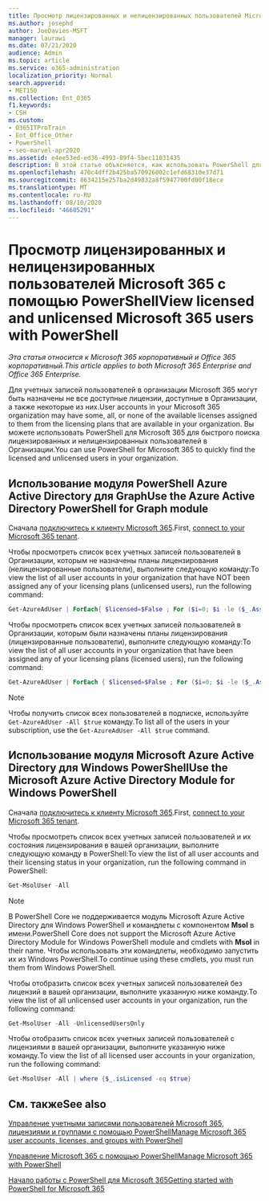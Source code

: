```yaml
---
title: Просмотр лицензированных и нелицензированных пользователей Microsoft 365 с помощью PowerShell
ms.author: josephd
author: JoeDavies-MSFT
manager: laurawi
ms.date: 07/21/2020
audience: Admin
ms.topic: article
ms.service: o365-administration
localization_priority: Normal
search.appverid:
- MET150
ms.collection: Ent_O365
f1.keywords:
- CSH
ms.custom:
- O365ITProTrain
- Ent_Office_Other
- PowerShell
- seo-marvel-apr2020
ms.assetid: e4ee53ed-ed36-4993-89f4-5bec11031435
description: В этой статье объясняется, как использовать PowerShell для просмотра лицензированных и нелицензированных учетных записей пользователей Microsoft 365.
ms.openlocfilehash: 470c4dff2b425ba570926002c1efd68310e37d71
ms.sourcegitcommit: 8634215e257ba2d49832a8f5947700fd00f18ece
ms.translationtype: MT
ms.contentlocale: ru-RU
ms.lasthandoff: 08/10/2020
ms.locfileid: "46605291"
---
```

# <a name="view-licensed-and-unlicensed-microsoft-365-users-with-powershell"></a><span data-ttu-id="99870-103">Просмотр лицензированных и нелицензированных пользователей Microsoft 365 с помощью PowerShell</span><span class="sxs-lookup"><span data-stu-id="99870-103">View licensed and unlicensed Microsoft 365 users with PowerShell</span></span>

<span data-ttu-id="99870-104">*Эта статья относится к Microsoft 365 корпоративный и Office 365 корпоративный.*</span><span class="sxs-lookup"><span data-stu-id="99870-104">*This article applies to both Microsoft 365 Enterprise and Office 365 Enterprise.*</span></span>

<span data-ttu-id="99870-105">Для учетных записей пользователей в организации Microsoft 365 могут быть назначены не все доступные лицензии, доступные в Организации, а также некоторые из них.</span><span class="sxs-lookup"><span data-stu-id="99870-105">User accounts in your Microsoft 365 organization may have some, all, or none of the available licenses assigned to them from the licensing plans that are available in your organization.</span></span> <span data-ttu-id="99870-106">Вы можете использовать PowerShell для Microsoft 365 для быстрого поиска лицензированных и нелицензированных пользователей в Организации.</span><span class="sxs-lookup"><span data-stu-id="99870-106">You can use PowerShell for Microsoft 365 to quickly find the licensed and unlicensed users in your organization.</span></span>

## <a name="use-the-azure-active-directory-powershell-for-graph-module"></a><span data-ttu-id="99870-107">Использование модуля PowerShell Azure Active Directory для Graph</span><span class="sxs-lookup"><span data-stu-id="99870-107">Use the Azure Active Directory PowerShell for Graph module</span></span>

<span data-ttu-id="99870-108">Сначала [подключитесь к клиенту Microsoft 365](connect-to-office-365-powershell.md#connect-with-the-azure-active-directory-powershell-for-graph-module).</span><span class="sxs-lookup"><span data-stu-id="99870-108">First, [connect to your Microsoft 365 tenant](connect-to-office-365-powershell.md#connect-with-the-azure-active-directory-powershell-for-graph-module).</span></span>
 
<span data-ttu-id="99870-109">Чтобы просмотреть список всех учетных записей пользователей в Организации, которым не назначены планы лицензирования (нелицензированные пользователи), выполните следующую команду:</span><span class="sxs-lookup"><span data-stu-id="99870-109">To view the list of all user accounts in your organization that have NOT been assigned any of your licensing plans (unlicensed users), run the following command:</span></span>
  
```powershell
Get-AzureAdUser | ForEach{ $licensed=$False ; For ($i=0; $i -le ($_.AssignedLicenses | Measure).Count ; $i++) { If( [string]::IsNullOrEmpty(  $_.AssignedLicenses[$i].SkuId ) -ne $True) { $licensed=$true } } ; If( $licensed -eq $false) { Write-Host $_.UserPrincipalName} }
```

<span data-ttu-id="99870-110">Чтобы просмотреть список всех учетных записей пользователей в Организации, которым были назначены планы лицензирования (лицензированные пользователи), выполните следующую команду:</span><span class="sxs-lookup"><span data-stu-id="99870-110">To view the list of all user accounts in your organization that have been assigned any of your licensing plans (licensed users), run the following command:</span></span>
  
```powershell
Get-AzureAdUser | ForEach { $licensed=$False ; For ($i=0; $i -le ($_.AssignedLicenses | Measure).Count ; $i++) { If( [string]::IsNullOrEmpty(  $_.AssignedLicenses[$i].SkuId ) -ne $True) { $licensed=$true } } ; If( $licensed -eq $true) { Write-Host $_.UserPrincipalName} }
```

>[!Note]
><span data-ttu-id="99870-111">Чтобы получить список всех пользователей в подписке, используйте `Get-AzureAdUser -All $true` команду.</span><span class="sxs-lookup"><span data-stu-id="99870-111">To list all of the users in your subscription, use the `Get-AzureAdUser -All $true` command.</span></span>
>

## <a name="use-the-microsoft-azure-active-directory-module-for-windows-powershell"></a><span data-ttu-id="99870-112">Использование модуля Microsoft Azure Active Directory для Windows PowerShell</span><span class="sxs-lookup"><span data-stu-id="99870-112">Use the Microsoft Azure Active Directory Module for Windows PowerShell</span></span>

<span data-ttu-id="99870-113">Сначала [подключитесь к клиенту Microsoft 365](connect-to-office-365-powershell.md#connect-with-the-microsoft-azure-active-directory-module-for-windows-powershell).</span><span class="sxs-lookup"><span data-stu-id="99870-113">First, [connect to your Microsoft 365 tenant](connect-to-office-365-powershell.md#connect-with-the-microsoft-azure-active-directory-module-for-windows-powershell).</span></span>

<span data-ttu-id="99870-114">Чтобы просмотреть список всех учетных записей пользователей и их состояния лицензирования в вашей организации, выполните следующую команду в PowerShell:</span><span class="sxs-lookup"><span data-stu-id="99870-114">To view the list of all user accounts and their licensing status in your organization, run the following command in PowerShell:</span></span>
  
```powershell
Get-MsolUser -All
```

>[!Note]
><span data-ttu-id="99870-115">В PowerShell Core не поддерживается модуль Microsoft Azure Active Directory для Windows PowerShell и командлеты с компонентом **Msol** в имени.</span><span class="sxs-lookup"><span data-stu-id="99870-115">PowerShell Core does not support the Microsoft Azure Active Directory Module for Windows PowerShell module and cmdlets with **Msol** in their name.</span></span> <span data-ttu-id="99870-116">Чтобы использовать эти командлеты, необходимо запустить их из Windows PowerShell.</span><span class="sxs-lookup"><span data-stu-id="99870-116">To continue using these cmdlets, you must run them from Windows PowerShell.</span></span>
>

<span data-ttu-id="99870-117">Чтобы отобразить список всех учетных записей пользователей без лицензий в вашей организации, выполните указанную ниже команду.</span><span class="sxs-lookup"><span data-stu-id="99870-117">To view the list of all unlicensed user accounts in your organization, run the following command:</span></span>
  
```powershell
Get-MsolUser -All -UnlicensedUsersOnly
```

<span data-ttu-id="99870-118">Чтобы отобразить список всех учетных записей пользователей с лицензиями в вашей организации, выполните указанную ниже команду.</span><span class="sxs-lookup"><span data-stu-id="99870-118">To view the list of all licensed user accounts in your organization, run the following command:</span></span>
  
```powershell
Get-MsolUser -All | where {$_.isLicensed -eq $true}
```

## <a name="see-also"></a><span data-ttu-id="99870-119">См. также</span><span class="sxs-lookup"><span data-stu-id="99870-119">See also</span></span>

[<span data-ttu-id="99870-120">Управление учетными записями пользователей Microsoft 365, лицензиями и группами с помощью PowerShell</span><span class="sxs-lookup"><span data-stu-id="99870-120">Manage Microsoft 365 user accounts, licenses, and groups with PowerShell</span></span>](manage-user-accounts-and-licenses-with-office-365-powershell.md)
  
[<span data-ttu-id="99870-121">Управление Microsoft 365 с помощью PowerShell</span><span class="sxs-lookup"><span data-stu-id="99870-121">Manage Microsoft 365 with PowerShell</span></span>](manage-office-365-with-office-365-powershell.md)
  
[<span data-ttu-id="99870-122">Начало работы с PowerShell для Microsoft 365</span><span class="sxs-lookup"><span data-stu-id="99870-122">Getting started with PowerShell for Microsoft 365</span></span>](getting-started-with-office-365-powershell.md)
